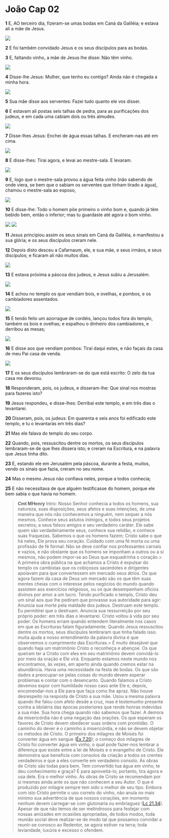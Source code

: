 # João Cap 02

**1** 	E, AO terceiro dia, fizeram-se umas bodas em Caná da Galiléia; e estava ali a mãe de Jesus.

![](../Images/SweetPublishing/43-2-1.jpg) 

**2** 	E foi também convidado Jesus e os seus discípulos para as bodas.

**3** 	E, faltando vinho, a mãe de Jesus lhe disse: Não têm vinho.

![](../Images/SweetPublishing/43-2-3.jpg) 

**4** 	Disse-lhe Jesus: Mulher, que tenho eu contigo? Ainda não é chegada a minha hora.

![](../Images/SweetPublishing/43-2-4.jpg) 

**5** 	Sua mãe disse aos serventes: Fazei tudo quanto ele vos disser.

**6** 	E estavam ali postas seis talhas de pedra, para as purificações dos judeus, e em cada uma cabiam dois ou três almudes.

![](../Images/SweetPublishing/43-2-5.jpg) 

**7** 	Disse-lhes Jesus: Enchei de água essas talhas. E encheram-nas até em cima.

![](../Images/SweetPublishing/43-2-6.jpg) 

**8** 	E disse-lhes: Tirai agora, e levai ao mestre-sala. E levaram.

![](../Images/SweetPublishing/43-2-7.jpg) 

**9** 	E, logo que o mestre-sala provou a água feita vinho (não sabendo de onde viera, se bem que o sabiam os serventes que tinham tirado a água), chamou o mestre-sala ao esposo,

![](../Images/SweetPublishing/43-2-8.jpg) 

**10** 	E disse-lhe: Todo o homem põe primeiro o vinho bom e, quando já têm bebido bem, então o inferior; mas tu guardaste até agora o bom vinho.

![](../Images/SweetPublishing/43-2-9.jpg) ![](../Images/SweetPublishing/43-2-10.jpg) 

**11** 	Jesus principiou assim os seus sinais em Caná da Galiléia, e manifestou a sua glória; e os seus discípulos creram nele.

**12** 	Depois disto desceu a Cafarnaum, ele, e sua mãe, e seus irmãos, e seus discípulos; e ficaram ali não muitos dias.

![](../Images/SweetPublishing/43-2-12.jpg) 

**13** 	E estava próxima a páscoa dos judeus, e Jesus subiu a Jerusalém.

![](../Images/SweetPublishing/43-2-11.jpg) 

**14** 	E achou no templo os que vendiam bois, e ovelhas, e pombos, e os cambiadores assentados.

![](../Images/SweetPublishing/40-21-7.jpg) 

**15** 	E tendo feito um azorrague de cordéis, lançou todos fora do templo, também os bois e ovelhas; e espalhou o dinheiro dos cambiadores, e derribou as mesas;

![](../Images/SweetPublishing/40-21-8.jpg) 

**16** 	E disse aos que vendiam pombos: Tirai daqui estes, e não façais da casa de meu Pai casa de venda.

![](../Images/SweetPublishing/40-21-9.jpg) 

**17** 	E os seus discípulos lembraram-se do que está escrito: O zelo da tua casa me devorou.

**18** 	Responderam, pois, os judeus, e disseram-lhe: Que sinal nos mostras para fazeres isto?

**19** 	Jesus respondeu, e disse-lhes: Derribai este templo, e em três dias o levantarei.

**20** 	Disseram, pois, os judeus: Em quarenta e seis anos foi edificado este templo, e tu o levantarás em três dias?

**21** 	Mas ele falava do templo do seu corpo.

**22** 	Quando, pois, ressuscitou dentre os mortos, os seus discípulos lembraram-se de que lhes dissera isto; e creram na Escritura, e na palavra que Jesus tinha dito.

**23** 	E, estando ele em Jerusalém pela páscoa, durante a festa, muitos, vendo os sinais que fazia, creram no seu nome.

**24** 	Mas o mesmo Jesus não confiava neles, porque a todos conhecia;

**25** 	E não necessitava de que alguém testificasse do homem, porque ele bem sabia o que havia no homem.


> **Cmt MHenry** Intro: Nosso Senhor conhecia a todos os homens, sua natureza, suas disposições, seus afetos e suas intenções, de uma maneira que nós não conhecemos a ninguém, nem sequer a nós mesmos. Conhece seus astutos inimigos, e todos seus projetos secretos; a seus falsos amigos e seu verdadeiro caráter. Ele sabe quem são verdadeiramente seus, conhece sua retidão, e conhece suas fraquezas. Sabemos o que os homens fazem; Cristo sabe o que há neles, Ele prova seu coração. Cuidado com uma fé morta ou uma profissão de fé formal: Não se deve confiar nos professantes carnais e vazios, e não obstante que os homens se imponham a outros ou a si mesmos, não podem impor-se ao Deus que esquadrinha o coração.> A primeira obra pública na que achamos a Cristo é expulsar do templo os cambistas que os cobiçosos sacerdotes e dirigentes apoiavam para que convertessem em mercado seus átrios. Os que agora fazem da casa de Deus um mercado são os que têm suas mentes cheias com o interesse pelos negócios do mundo quando assistem aos exercícios religiosos, ou os que desempenham ofícios divinos por amor a um lucro. Tendo purificado o templo, Cristo deu um sinal aos que lhe pediram que provasse sua autoridade para agir: Anuncia sua morte pela maldade dos judeus. Destruam este templo. Eu permitirei que o destruam. Anuncia sua ressurreição por seu próprio poder: em três dias o levantarei. Cristo voltou à vida por seu poder. Os homens erram quando entendem literalmente nos casos em que as Escrituras falam figuradamente. Quando Jesus ressuscitou dentre os mortos, seus discípulos lembraram que tinha falado isso. muita ajuda a nosso entendimento da palavra divina é que observemos o cumprimento das Escrituras.> É muito desejável que quando haja um matrimônio Cristo o reconheça e abençoe. Os que queiram ter a Cristo com eles em seu matrimônio devem convidá-lo por meio da oração e Ele virá. Enquanto estamos neste mundo nos encontramos, às vezes, em aperto ainda quando cremos estar na abundância. Havia uma necessidade na festa de bodas. Os que são dados a preocupar-se pelas coisas do mundo devem esperar problemas e contar com o desencanto. Quando falamos a Cristo devemos expor com humildade nosso caso ante Ele e, depois, encomendar-nos a Ele para que faça como lhe apraz. Não houve desrespeito na resposta de Cristo a sua mãe. Usou a mesma palavra quando lhe falou com afeto desde a cruz, mas é testemunho presente contra a idolatria das épocas posteriores que rende honras indevidas a sua mãe. Sua hora chega quando não sabemos que fazer. A demora da misericórdia não é uma negação das orações. Os que esperam os favores de Cristo devem obedecer suas ordens com prontidão. O caminho do dever é o caminho à misericórdia, e não se devem objetar os métodos de Cristo. O primeiro dos milagres de Moisés foi converter água em sangue ([Êx 7.20](../02A-Ex/07.md#20)); o começo dos milagres de Cristo foi converter água em vinho, o qual pode fazer-nos lembrar a diferença que existe entre a lei de Moisés e o evangelho de Cristo. Ele demonstra que beneficia com consolos da criação a todos os crentes verdadeiros e que a eles converte em verdadeiro consolo. As obras de Cristo são todas para bem. Tem convertido tua água em vinho, te deu conhecimento e graça? É para aproveitá-lo; portanto, tira agora e usa dele. Era o melhor vinho. As obras de Cristo se recomendam por si mesmas ainda ante os que não conhecem a seu Autor. O que é produzido por milagre sempre tem sido o melhor de seu tipo. Embora com isto Cristo permite o uso correto do vinho, não anula no mais mínimo sua advertência de que nossos corações, em momento nenhum devem carregar-se com glutonaria ou embriaguez ([Lc 21.34](../42N-Lc/21.md#34)). Apesar de que não temos de ser melindrosos para festejar com nossas amizades em ocasiões apropriadas, de todos modos, toda reunião social deve realizar-se de modo tal que possamos convidar a reunir-se conosco ao Redentor, se agora estiver na terra; toda leviandade, luxúria e excesso o ofendem.
